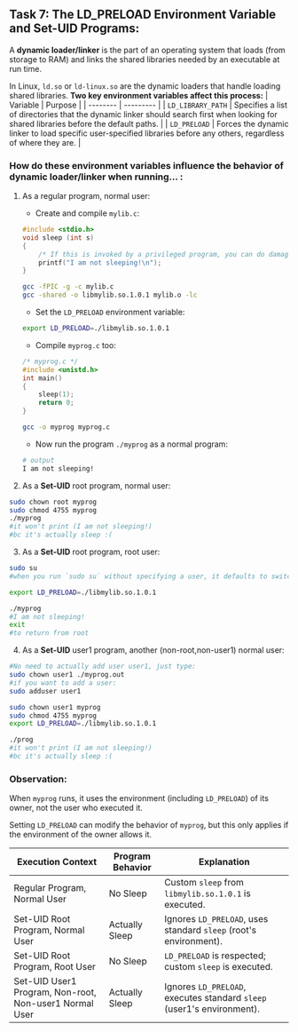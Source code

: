 ## Task 7: The LD_PRELOAD Environment Variable and Set-UID Programs:
A **dynamic loader/linker** is the part of an operating system that loads (from storage to RAM) and links the shared libraries needed by an executable at run time.

In Linux, `ld.so` or `ld-linux.so` are the dynamic loaders that handle loading shared libraries. **Two key environment variables affect this process:**
| Variable | Purpose |
| -------- | --------- |
| `LD_LIBRARY_PATH` | Specifies a list of directories that the dynamic linker should search first when looking for shared libraries before the default paths. |
| `LD_PRELOAD` | Forces the dynamic linker to load specific user-specified libraries before any others, regardless of where they are. |

### How do these environment variables influence the behavior of dynamic loader/linker when running... :

1) As a regular program, normal user:
    - Create and compile `mylib.c`:
    ```c
    #include <stdio.h>
    void sleep (int s)
    {
        /* If this is invoked by a privileged program, you can do damages here! */
        printf("I am not sleeping!\n");
    }
    ```
    ```bash
    gcc -fPIC -g -c mylib.c
    gcc -shared -o libmylib.so.1.0.1 mylib.o -lc
    ```
    - Set the `LD_PRELOAD` environment variable:
    ```bash
    export LD_PRELOAD=./libmylib.so.1.0.1
    ```
    - Compile `myprog.c` too:
    ```c
    /* myprog.c */
    #include <unistd.h>
    int main()
    {
        sleep(1);
        return 0;
    }
    ```
    ```bash
    gcc -o myprog myprog.c
    ```
    - Now run the program `./myprog` as a normal program:
    ```bash
    # output
    I am not sleeping!
    ```

2) As a **Set-UID** root program, normal user:
```bash
sudo chown root myprog
sudo chmod 4755 myprog
./myprog
#it won't print (I am not sleeping!)
#bc it's actually sleep :(
```
3) As a **Set-UID** root program, root user:
```bash
sudo su 
#when you run `sudo su` without specifying a user, it defaults to switching to the root user

export LD_PRELOAD=./libmylib.so.1.0.1

./myprog
#I am not sleeping!
exit
#to return from root
```

4) As a **Set-UID** user1 program, another (non-root,non-user1) normal user:
```bash
#No need to actually add user user1, just type:
sudo chown user1 ./myprog.out
#if you want to add a user:
sudo adduser user1

sudo chown user1 myprog
sudo chmod 4755 myprog
export LD_PRELOAD=./libmylib.so.1.0.1

./prog
#it won't print (I am not sleeping!)
#bc it's actually sleep :(
```

### Observation:
When `myprog` runs, it uses the environment (including `LD_PRELOAD`) of its owner, not the user who executed it.

Setting `LD_PRELOAD` can modify the behavior of `myprog`, but this only applies if the environment of the owner allows it.

| **Execution Context**                               | **Program Behavior**           | **Explanation**                                                      |
|-----------------------------------------------------|--------------------------------|----------------------------------------------------------------------|
| Regular Program, Normal User                        | No Sleep                       | Custom `sleep` from `libmylib.so.1.0.1` is executed.               |
| Set-UID Root Program, Normal User                   | Actually Sleep                 | Ignores `LD_PRELOAD`, uses standard `sleep` (root's environment).   |
| Set-UID Root Program, Root User                     | No Sleep                       | `LD_PRELOAD` is respected; custom `sleep` is executed.              |
| Set-UID User1 Program, Non-root, Non-user1 Normal User | Actually Sleep                 | Ignores `LD_PRELOAD`, executes standard `sleep` (user1's environment). |